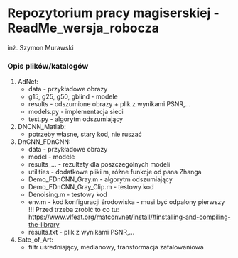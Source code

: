 # Repozytorium pracy magiserskiej - ReadMe_wersja_robocza
inż. Szymon Murawski
### Opis plików/katalogów

1. AdNet:
   - data - przykładowe obrazy
   - g15, g25, g50, gblind - modele
   - results - odszumione obrazy + plik z wynikami PSNR,...
   - models.py - implementacja sieci
   - test.py - algorytm odszumiający
2. DNCNN_Matlab:
   - potrzeby własne, stary kod, nie ruszać
3. DnCNN_FDnCNN:
   - data - przykładowe obrazy
   - model - modele
   - results_... - rezultaty dla poszczególnych modeli
   - utilities - dodatkowe pliki m, różne funkcje od pana Zhanga
   - Demo_FDnCNN_Gray.m - algorytm odszumiający
   - Demo_FDnCNN_Gray_Clip.m - testowy kod
   - Denoising.m - testowy kod
   - env.m - kod konfiguracji środowiska - musi być odpalony pierwszy !!! Przed trzeba zrobić to co tu: https://www.vlfeat.org/matconvnet/install/#installing-and-compiling-the-library
   - results.txt - plik z wynikami PSNR,...
4. Sate_of_Art:
   - filtr uśredniający, medianowy, transformacja zafalowaniowa